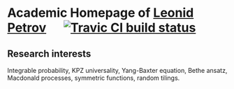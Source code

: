 # Academic Homepage of [Leonid Petrov](http://lpetrov.cc)&nbsp;&nbsp;&nbsp;&nbsp;&nbsp; [![Travic CI build status](https://travis-ci.org/lenis2000/homepage.svg?branch=master)](https://travis-ci.org/lenis2000/homepage)

## Research interests

Integrable probability, KPZ universality, Yang-Baxter equation, Bethe ansatz, Macdonald processes, symmetric functions, random tilings.
